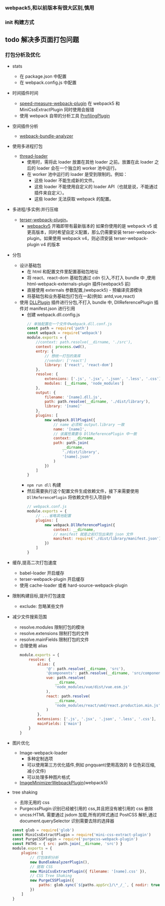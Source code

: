### webpack5,和以前版本有很大区别,慎用

### init 构建方式

## todo 解决多页面打包问题

### 打包分析及优化

-   stats
    -   在 package.json 中配置
    -   在 webpack.config.js 中配置
-   时间插件时间
    -   [speed-measure-webpack-plugin](https://github.com/stephencookdev/speed-measure-webpack-plugin) 在 webpack5 和 MiniCssExtractPlugin 同时使用会报错
    -   使用 webpack 自带的分析工具 [ProfilingPlugin](https://webpack.js.org/plugins/profiling-plugin/#root)
-   空间插件分析
    -   [webpack-bundle-analyzer](https://github.com/webpack-contrib/webpack-bundle-analyzer)
-   使用多进程打包
    -   [thread-loader](https://github.com/webpack-contrib/thread-loader)
        -   使用时，需将此 loader 放置在其他 loader 之前。放置在此 loader 之后的 loader 会在一个独立的 worker 池中运行。
        -   在 worker 池中运行的 loader 是受到限制的。例如：
            -   这些 loader 不能生成新的文件。
            -   这些 loader 不能使用自定义的 loader API（也就是说，不能通过插件来自定义）。
            -   这些 loader 无法获取 webpack 的配置。
-   多进程/多实例:并行压缩
    -   [terser-webpack-plugin](https://github.com/webpack-contrib/terser-webpack-plugin/actions)。
        -   [webpackv5](https://webpack.docschina.org/plugins/terser-webpack-plugin/#root) 开箱即带有最新版本的 如果你使用的是 webpack v5 或更高版本，同时希望自定义配置，那么仍需要安装 terser-webpack-plugin。如果使用 webpack v4，则必须安装 terser-webpack-plugin v4 的版本
-   分包

    -   设计基础包
        -   在 html 和配置文件里配置基础包地址
        -   将 react、react-dom 基础包通过 cdn 引入,不打入 bundle 中 ,使用 html-webpack-externals-plugin 插件(webpack5 前)
        -   直接使用 externals 参数配置,(webpack5) - 预编译资源模块
        -   将基础包和业务基础包打包在一起(例如: antd,vue,react)
    -   使用 [DLLPlugin](https://webpack.docschina.org/plugins/dll-plugin#root) 插件进行分包,不打入 bundle 中, DIIReferencePlugin 插件对 manifest.json 进行引用
        -   创建 webpack.dll.config.js
            ```javascript
            // 单独配置在一个文件中webpack.dll.conf.js
            const path = require('path')
            const webpack = require('webpack')
            module.exports = {
            	//context: path.resolve(__dirname, './src'),
            	context: process.cwd(),
            	entry: {
            		// 想统一打包的类库
            		//vendor: ['react']
            		library: ['react', 'react-dom']
            	},
            	resolve: {
            		extensions: ['.js', '.jsx', '.json', '.less', '.css'],
            		modules: [__dirname, 'node_modules']
            	},
            	output: {
            		filename: '[name].dll.js',
            		path: path.resolve(__dirname, './dist/library'),
            		library: '[name]'
            	},
            	plugins: [
            		new webpack.DllPlugin({
            			// name 必须和 output.library 一致
            			name: '[name]',
            			// 该属性需要与 DllReferencePlugin 中一致
            			context: __dirname,
            			path: path.join(
            				__dirname,
            				'./dist/library',
            				'[name].json'
            			)
            		})
            	]
            }
            ```
        -   `npm run dll` 构建
        -   然后需要执行这个配置文件生成依赖文件，接下来需要使用 `DllReferencePlugin` 将依赖文件引入项目中
            ```javascript
            // webpack.conf.js
            module.exports = {
            	// ...省略其他配置
            	plugins: [
            		new webpack.DllReferencePlugin({
            			context: __dirname,
            			// manifest 就是之前打包出来的 json 文件
            			manifest: require('./dist/library/manifest.json')
            		})
            	]
            }
            ```

-   缓存,提高二次打包速度
    -   babel-loader 开启缓存
    -   terser-webpack-plugin 开启缓存
    -   使用 cache-loader 或者 hard-source-webpack-plugin
-   限制构建目标,提升打包速度
    -   exclude: 忽略某些文件
-   减少文件搜索范围
    -   resolve.modules 限制打包的模块
    -   resolve.extensions 限制打包的文件
    -   resolve.mainFields 限制打包的文件
    -   合理使用 alias
        ```javascript
        module.exports = {
        	resolve: {
        		alias: {
        			'@': path.resolve(__dirname, 'src'),
        			'@components': path.resolve(__dirname, 'src/components'),
        			vue: path.resolve(
        				__dirname,
        				'node_modules/vue/dist/vue.esm.js'
        			),
        			react: path.resolve(
        				__dirname,
        				'node_modules/react/umd/react.production.min.js'
        			)
        		},
        		extensions: ['.js', '.jsx', '.json', '.less', '.css'],
        		mainFields: ['main']
        	}
        }
        ```
-   图片优化

    -   Image-webpack-loader
        -   多种定制选项
        -   可以使用第三方优化插件,例如 pngquant(使用高效的 8 位色彩压缩,减小文件)
        -   可以处理多种图片格式
    -   [ImageMinimizerWebpackPlugin](https://webpack.docschina.org/plugins/image-minimizer-webpack-plugin/)(webpack5)

-   tree shaking

    -   去除无用的 css
    -   PurgecssPlugin:识别已经被引用的 css,并且把没有被引用的 css 删除
    -   uncss:HTML 需要通过 jsdom 加载,所有的样式通过 PostCSS 解析,通过 document.querySelector 识别需要去除的选择器

    ```javascript
    const glob = require('glob')
    const MiniCssExtractPlugin = require('mini-css-extract-plugin')
    const PurgeCSSPlugin = require('purgecss-webpack-plugin')
    const PATHS = { src: path.join(__dirname, 'src') }
    module.exports = {
    	plugins: [
    		// 打包体积分析
    		new BundleAnalyzerPlugin(),
    		// 提取 CSS
    		new MiniCssExtractPlugin({ filename: '[name].css' }),
    		// CSS Tree Shaking
    		new PurgeCSSPlugin({
    			paths: glob.sync(`${paths.appSrc}/\*_/_`, { nodir: true })
    		})
    	]
    }
    ```
